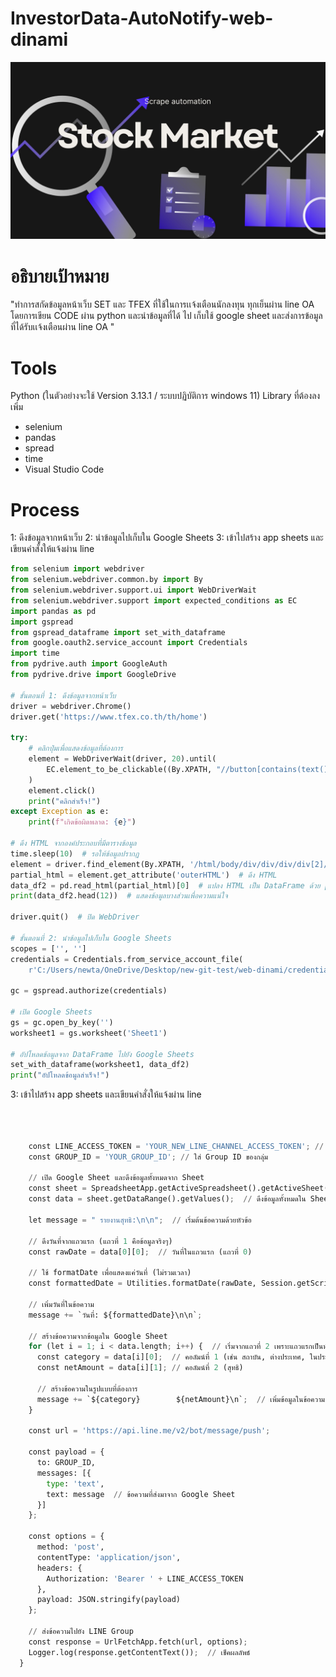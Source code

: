 # InvestorData-AutoNotify-web-dinami

![head](images/head.jpg)


# อธิบายเป้าหมาย 
"ทำการสกัดข้อมูลหน้าเว็บ SET และ TFEX ที่ใช้ในการเเจ้งเตือนนักลงทุน ทุกเย็นผ่าน line OA โดยการเขียน CODE ผ่าน python และนำข้อมูลที่ได้ ไป เก็บใช้ google sheet และส่งการข้อมูลที่ได้รับเเจ้งเตือนผ่าน line OA  "


 # Tools
Python (ในตัวอย่างจะใช้ Version 3.13.1 / ระบบปฏิบัติการ windows 11)
Library ที่ต้องลงเพิ่ม
 - selenium
 - pandas 
 - spread 
 - time
- Visual Studio Code

# Process

 1: ดึงข้อมูลจากหน้าเว็บ
 2: นำข้อมูลไปเก็บใน Google Sheets
 3: เข้าไปสร้าง app sheets และเขียนคำสั่งให้แจ้งผ่าน line


```python
from selenium import webdriver
from selenium.webdriver.common.by import By
from selenium.webdriver.support.ui import WebDriverWait
from selenium.webdriver.support import expected_conditions as EC
import pandas as pd
import gspread
from gspread_dataframe import set_with_dataframe
from google.oauth2.service_account import Credentials
import time
from pydrive.auth import GoogleAuth
from pydrive.drive import GoogleDrive 

# ขั้นตอนที่ 1: ดึงข้อมูลจากหน้าเว็บ
driver = webdriver.Chrome()
driver.get('https://www.tfex.co.th/th/home')

try:
    # คลิกปุ่มเพื่อแสดงข้อมูลที่ต้องการ
    element = WebDriverWait(driver, 20).until(
        EC.element_to_be_clickable((By.XPATH, "//button[contains(text(), 'Investor Types')]"))
    )
    element.click()
    print("คลิกสำเร็จ!")
except Exception as e:
    print(f"เกิดข้อผิดพลาด: {e}")

# ดึง HTML จากองค์ประกอบที่มีตารางข้อมูล
time.sleep(10)  # รอให้ข้อมูลปรากฏ
element = driver.find_element(By.XPATH, '/html/body/div/div/div/div[2]/div[2]/div[2]/div/div[1]/div/div[2]/div/div[2]/div/div/div[3]/div[2]')
partial_html = element.get_attribute('outerHTML')  # ดึง HTML
data_df2 = pd.read_html(partial_html)[0]  # แปลง HTML เป็น DataFrame ด้วย pandas
print(data_df2.head(12))  # แสดงข้อมูลบางส่วนเพื่อความแน่ใจ

driver.quit()  # ปิด WebDriver

# ขั้นตอนที่ 2: นำข้อมูลไปเก็บใน Google Sheets
scopes = ['', '']
credentials = Credentials.from_service_account_file(
    r'C:/Users/newta/OneDrive/Desktop/new-git-test/web-dinami/credentials.json', scopes=scopes)

gc = gspread.authorize(credentials)

# เปิด Google Sheets
gs = gc.open_by_key('')
worksheet1 = gs.worksheet('Sheet1')

# อัปโหลดข้อมูลจาก DataFrame ไปยัง Google Sheets
set_with_dataframe(worksheet1, data_df2)
print("อัปโหลดข้อมูลสำเร็จ!")

```






3: เข้าไปสร้าง app sheets และเขียนคำสั่งให้แจ้งผ่าน line

 
```python



    const LINE_ACCESS_TOKEN = 'YOUR_NEW_LINE_CHANNEL_ACCESS_TOKEN'; // ใส่ Access Token ใหม่
    const GROUP_ID = 'YOUR_GROUP_ID'; // ใส่ Group ID ของกลุ่ม
  
    // เปิด Google Sheet และดึงข้อมูลทั้งหมดจาก Sheet
    const sheet = SpreadsheetApp.getActiveSpreadsheet().getActiveSheet();  // ใช้ Active Sheet
    const data = sheet.getDataRange().getValues();  // ดึงข้อมูลทั้งหมดใน Sheet
  
    let message = " รายงานสุทธิ:\n\n";  // เริ่มต้นข้อความด้วยหัวข้อ
    
    // ดึงวันที่จากแถวแรก (แถวที่ 1 คือข้อมูลจริงๆ)
    const rawDate = data[0][0];  // วันที่ในแถวแรก (แถวที่ 0)
    
    // ใช้ formatDate เพื่อแสดงแค่วันที่ (ไม่รวมเวลา)
    const formattedDate = Utilities.formatDate(rawDate, Session.getScriptTimeZone(), 'yyyy-MM-dd');  // รูปแบบที่ไม่มีเวลา
  
    // เพิ่มวันที่ในข้อความ
    message += `วันที่: ${formattedDate}\n\n`;
  
    // สร้างข้อความจากข้อมูลใน Google Sheet
    for (let i = 1; i < data.length; i++) {  // เริ่มจากแถวที่ 2 เพราะแถวแรกเป็นหัวข้อ
      const category = data[i][0];  // คอลัมน์ที่ 1 (เช่น สถาบัน, ต่างประเทศ, ในประเทศ)
      const netAmount = data[i][1]; // คอลัมน์ที่ 2 (สุทธิ)
  
      // สร้างข้อความในรูปแบบที่ต้องการ
      message += `${category}        ${netAmount}\n`;  // เพิ่มข้อมูลในข้อความ
    }
  
    const url = 'https://api.line.me/v2/bot/message/push';
  
    const payload = {
      to: GROUP_ID,
      messages: [{
        type: 'text',
        text: message  // ข้อความที่ส่งมาจาก Google Sheet
      }]
    };
  
    const options = {
      method: 'post',
      contentType: 'application/json',
      headers: {
        Authorization: 'Bearer ' + LINE_ACCESS_TOKEN
      },
      payload: JSON.stringify(payload)
    };
  
    // ส่งข้อความไปยัง LINE Group
    const response = UrlFetchApp.fetch(url, options);
    Logger.log(response.getContentText());  // เช็คผลลัพธ์
  }
  
    

